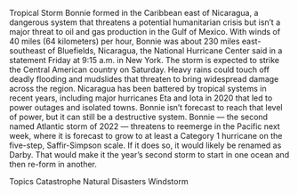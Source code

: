 Tropical Storm Bonnie formed in the Caribbean east of Nicaragua, a dangerous system that threatens a potential humanitarian crisis but isn’t a major threat to oil and gas production in the Gulf of Mexico.
With winds of 40 miles (64 kilometers) per hour, Bonnie was about 230 miles east-southeast of Bluefields, Nicaragua, the National Hurricane Center said in a statement Friday at 9:15 a.m. in New York. The storm is expected to strike the Central American country on Saturday.
Heavy rains could touch off deadly flooding and mudslides that threaten to bring widespread damage across the region. Nicaragua has been battered by tropical systems in recent years, including major hurricanes Eta and Iota in 2020 that led to power outages and isolated towns. Bonnie isn’t forecast to reach that level of power, but it can still be a destructive system.
Bonnie — the second named Atlantic storm of 2022 — threatens to reemerge in the Pacific next week, where it is forecast to grow to at least a Category 1 hurricane on the five-step, Saffir-Simpson scale. If it does so, it would likely be renamed as Darby. That would make it the year’s second storm to start in one ocean and then re-form in another.

Topics
Catastrophe
Natural Disasters
Windstorm

